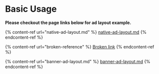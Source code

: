 # Basic Usage

**Please checkout the page links below for ad layout example.**

{% content-ref url="native-ad-layout.md" %}
[native-ad-layout.md](native-ad-layout.md)
{% endcontent-ref %}

{% content-ref url="broken-reference" %}
[Broken link](broken-reference)
{% endcontent-ref %}

{% content-ref url="banner-ad-layout.md" %}
[banner-ad-layout.md](banner-ad-layout.md)
{% endcontent-ref %}

